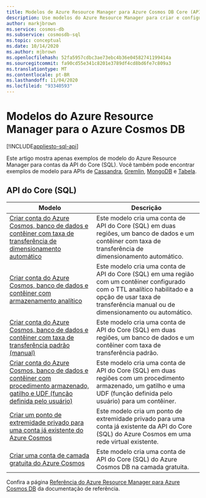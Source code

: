 ```yaml
---
title: Modelos de Azure Resource Manager para Azure Cosmos DB Core (API do SQL)
description: Use modelos do Azure Resource Manager para criar e configurar o Azure Cosmos DB.
author: markjbrown
ms.service: cosmos-db
ms.subservice: cosmosdb-sql
ms.topic: conceptual
ms.date: 10/14/2020
ms.author: mjbrown
ms.openlocfilehash: 52fa5957cdbc3ae73ebc4b36e04582741199414a
ms.sourcegitcommit: fa90cd55e341c8201e3789df4cd8bd6fe7c809a3
ms.translationtype: MT
ms.contentlocale: pt-BR
ms.lasthandoff: 11/04/2020
ms.locfileid: "93340593"
---
```

# <a name="azure-resource-manager-templates-for-azure-cosmos-db"></a>Modelos do Azure Resource Manager para o Azure Cosmos DB
[!INCLUDE[appliesto-sql-api](includes/appliesto-sql-api.md)]

Este artigo mostra apenas exemplos de modelo do Azure Resource Manager para contas da API do Core (SQL). Você também pode encontrar exemplos de modelo para APIs de [Cassandra](templates-samples-cassandra.md), [Gremlin](templates-samples-gremlin.md), [MongoDB](templates-samples-mongodb.md) e [Tabela](templates-samples-table.md).

## <a name="core-sql-api"></a>API do Core (SQL)

|**Modelo**|**Descrição**|
|---|---|
|[Criar conta do Azure Cosmos, banco de dados e contêiner com taxa de transferência de dimensionamento automático](manage-with-templates.md#create-autoscale) | Este modelo cria uma conta de API do Core (SQL) em duas regiões, um banco de dados e um contêiner com taxa de transferência de dimensionamento automático. |
|[Criar conta do Azure Cosmos, banco de dados e contêiner com armazenamento analítico](manage-with-templates.md#create-analytical-store) | Este modelo cria uma conta de API do Core (SQL) em uma região com um contêiner configurado com o TTL analítico habilitado e a opção de usar taxa de transferência manual ou de dimensionamento ou automático. |
|[Criar conta do Azure Cosmos, banco de dados e contêiner com taxa de transferência padrão (manual)](manage-with-templates.md#create-manual) | Este modelo cria uma conta de API do Core (SQL) em duas regiões, um banco de dados e um contêiner com taxa de transferência padrão. |
|[Criar conta do Azure Cosmos, banco de dados e contêiner com procedimento armazenado, gatilho e UDF (função definida pelo usuário)](manage-with-templates.md#create-sproc) | Este modelo cria uma conta de API do Core (SQL) em duas regiões com um procedimento armazenado, um gatilho e uma UDF (função definida pelo usuário) para um contêiner. |
|[Criar um ponto de extremidade privado para uma conta já existente do Azure Cosmos](how-to-configure-private-endpoints.md#create-a-private-endpoint-by-using-a-resource-manager-template) |  Este modelo cria um ponto de extremidade privado para uma conta já existente da API do Core (SQL) do Azure Cosmos em uma rede virtual existente. |
|[Criar uma conta de camada gratuita do Azure Cosmos](manage-with-templates.md#free-tier) |  Este modelo cria uma conta de API do Core (SQL) do Azure Cosmos DB na camada gratuita. |

Confira a página [Referência do Azure Resource Manager para Azure Cosmos DB](/azure/templates/microsoft.documentdb/allversions) da documentação de referência.
